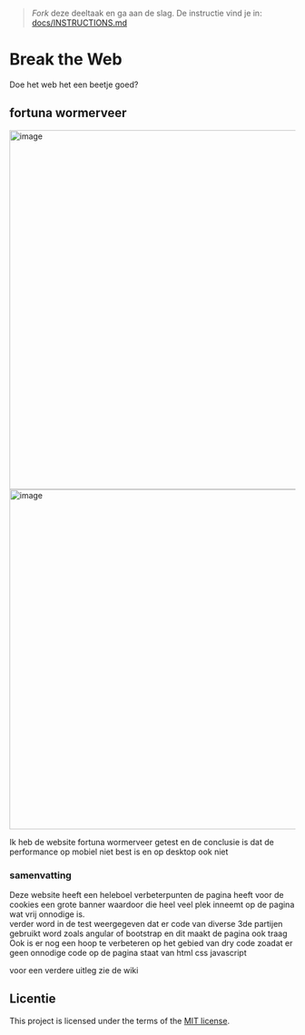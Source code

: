 > _Fork_ deze deeltaak en ga aan de slag. De instructie vind je in: [docs/INSTRUCTIONS.md](docs/INSTRUCTIONS.md)

# Break the Web

Doe het web het een beetje goed?

## fortuna wormerveer

<img width="633" alt="image" src="https://github.com/yujing-student/break-the-web/assets/100352887/7aee12e4-a1dd-4e2f-b17b-58213fad7ad1">


<img width="599" alt="image" src="https://github.com/yujing-student/break-the-web/assets/100352887/f19cf43e-c6f3-41fa-a772-d52adc9d9072">

Ik heb de website fortuna wormerveer getest en de conclusie is dat de performance op mobiel niet best is en op desktop ook niet

<h3>samenvatting</h3>

Deze website heeft een heleboel verbeterpunten de pagina heeft voor de cookies een grote banner waardoor die heel veel plek inneemt op de pagina wat vrij onnodige is.<br>
verder word in de test weergegeven dat er code van diverse 3de partijen gebruikt word zoals angular of bootstrap en dit maakt de pagina ook traag<br>
Ook is er nog een hoop te verbeteren op het gebied van dry code zoadat er geen onnodige code op de pagina staat van html css javascript<br>

voor een verdere uitleg zie de wiki 



## Licentie

This project is licensed under the terms of the [MIT license](./LICENSE).
